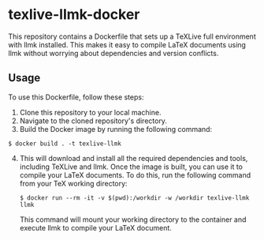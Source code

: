 # texlive-llmk-docker

This repository contains a Dockerfile that sets up a TeXLive full environment with llmk installed. This makes it easy to compile LaTeX documents using llmk without worrying about dependencies and version conflicts.

## Usage
To use this Dockerfile, follow these steps:

1. Clone this repository to your local machine.
2. Navigate to the cloned repository's directory.
3. Build the Docker image by running the following command:
  ```
  $ docker build . -t texlive-llmk
  ```
4. This will download and install all the required dependencies and tools, including TeXLive and llmk.
   Once the image is built, you can use it to compile your LaTeX documents. To do this, run the following command from your TeX working directory:
   ```
   $ docker run --rm -it -v $(pwd):/workdir -w /workdir texlive-llmk llmk
   ```
   This command will mount your working directory to the container and execute llmk to compile your LaTeX document.
